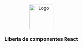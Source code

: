 <div id="top"></div>
<!-- PROJECT LOGO -->
<br />
<div align="center">
  <a href="https://github.com/othneildrew/Best-README-Template">
    <img src="https://uxcontent.com/wp-content/uploads/2020/10/01.png" alt="Logo" width="80" height="80">
  </a>

  <h3 align="center">Liberia de componentes React</h3>
</div>